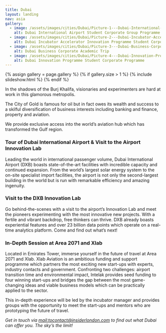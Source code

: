 ```yaml
---
title: Dubai
layout: landing
nav: asia
gallery:
  - image: /assets/images/cities/Dubai/Picture-1---Dubai-International-Airport-Student-Corporate-Group-Programme.jpg
    alt: Dubai International Airport Student Corporate Group Programme
  - image: /assets/images/cities/Dubai/Picture-2---Dubai-Incubator-Accelerator-Innovation-Programme-Student-Corporate.jpg
    alt: Dubai Incubator Accelerator Innovation Programme Student Corporate
  - image: /assets/images/cities/Dubai/Picture-3---Dubai-Business-Corporate-Academic-Trip.jpg
    alt: Dubai Business Corporate Academic Trip
  - image: /assets/images/cities/Dubai/Picture-4---Dubai-Innovation-Programme-Student-Corporate-Programme.jpg
    alt: Dubai Innovation Programme Student Corporate Programme
---
```


{% assign gallery = page.gallery %}
{% if gallery.size > 1 %}
  {% include slideshow.html %}
{% endif %}

In the shadows of the Burj Khalifa, visionaries and experimenters are hard at work in this glamorous metropolis.

The City of Gold is famous for oil but in fact owes its wealth and success to a skilful diversification of business interests including banking and finance, property and aviation.

We provide exclusive access into the world’s aviation hub which has transformed the Gulf region.

### Tour of Dubai International Airport & Visit to the Airport Innovation Lab

Leading the world in international passenger volume, Dubai International Airport (DXB) boasts state-of-the-art facilities with incredible capacity and continued expansion. From the world’s largest solar energy system to the on-site specialist import facilities, the airport is not only the second-largest building in the world but is run with remarkable efficiency and amazing ingenuity.

### Visit to the DXB Innovation Lab

Go behind-the-scenes with a visit to the airport’s Innovation Lab and meet the pioneers experimenting with the most innovative new projects. With a fertile and vibrant backdrop, free thinkers can thrive. DXB already boasts experiential features and over 23 billion data points which operate on a real-time analytics platform. Come and find out what’s next!

### In-Depth Session at Area 2071 and Xlab
Located in Emirates Tower, immerse yourself in the future of travel at Area 2071 and Xlab. Xlab Aviation is an ambitious funding and support programme which partners the most exciting new start-ups with experts, industry contacts and government. Confronting two challenges: airport transition time and environmental impact, Intelak provides seed funding to four winning start-ups and bridges the gap between the most game-changing ideas and viable business models which can be practically applied to the sector.

This in-depth experience will be led by the incubator manager and provides groups with the opportunity to meet the start-ups and mentors who are prototyping the future of travel.

*Get in touch via [mail:tocontact@insiderlondon.com](contact@insiderlondon.com) to find out what Dubai can offer you. The sky’s the limit!*
